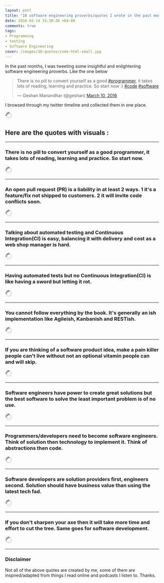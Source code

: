 ```yaml
---
layout: post
title: "10 software engineering proverbs/quotes I wrote in the past months"
date: 2016-03-14 15:30:20 +04:00
comments: true
tags: 
- Programming
- testing
- Software Engineering
cover: /images/10-quotes/code-html-small.jpg
---
```


In the past months, I was tweeting some insightful and enlightening software engineering proverbs. Like the one below

<blockquote class="twitter-tweet" data-lang="en"><p lang="en" dir="ltr">There is no pill to convert yourself as a good <a href="https://twitter.com/hashtag/programmer?src=hash">#programmer</a>, it takes lots of reading, learning and practice. So start now :) <a href="https://twitter.com/hashtag/code?src=hash">#code</a> <a href="https://twitter.com/hashtag/software?src=hash">#software</a></p>&mdash; Geshan Manandhar (@geshan) <a href="https://twitter.com/geshan/status/707796907582726145">March 10, 2016</a></blockquote>
<script async src="//platform.twitter.com/widgets.js" charset="utf-8"></script>

I browsed through my twitter timeline and collected them in one place. 

<img class="center" src="/images/generic/loading.gif" data-echo="/images/10-quotes/code-html-small.jpg" title="10 software engineering proverbs-quotes I came up with in past months" alt="10 software engineering proverbs-quotes I came up with in past months">

## Here are the quotes with visuals :
<!-- more -->

***

### There is no pill to convert yourself as a good programmer, it takes lots of reading, learning and practice. So start now.

<img class="center" src="/images/generic/loading.gif" data-echo="/images/10-quotes/01pills.jpg" title="There is no pill to convert yourself as a good programmer, it takes lots of reading, learning and practice. So start now." alt="There is no pill to convert yourself as a good programmer, it takes lots of reading, learning and practice. So start now.">

***

### An open pull request (PR) is a liability in at least 2 ways. 1 it's a feature/fix not shipped to customers. 2 it will invite code conflicts soon.

<img class="center" src="/images/generic/loading.gif" data-echo="/images/10-quotes/02PR.jpg" title="An open pull request is a liability in at least 2 ways. 1 it is a feature-fix not shipped to customers. 2 it will invite code conflicts soon." alt="An open pull request is a liability in at least 2 ways. 1 it is a feature-fix not shipped to customers. 2 it will invite code conflicts soon.">

***

### Talking about automated testing and Continuous Integration(CI) is easy, balancing it with delivery and cost as a web shop manager is hard.

<img class="center" src="/images/generic/loading.gif" data-echo="/images/10-quotes/03test-ci-balance.jpg" title="Talking about automated testing and Continuous Integration(CI) is easy, balancing it with delivery and cost as a web shop manager is hard." alt="Talking about automated testing and Continuous Integration(CI) is easy, balancing it with delivery and cost as a web shop manager is hard.">

***

### Having automated tests but no Continuous Integration(CI) is like having a sword but letting it rot.

<img class="center" src="/images/generic/loading.gif" data-echo="/images/10-quotes/04test-ci-sword.jpg" title="Having automated tests but no Continuous Integration(CI) is like having a sword but letting it rot." alt="Having automated tests but no Continuous Integration(CI) is like having a sword but letting it rot.">

***

### You cannot follow everything by the book. It's generally an ish implementation like Agileish, Kanbanish and RESTish.

<img class="center" src="/images/generic/loading.gif" data-echo="/images/10-quotes/05follow-book.jpg" title="You cannot follow everything by the book. It is generally an ish implementation like agileish, kanbanish and RESTish." alt="You cannot follow everything by the book. It is generally an ish implementation like agileish, kanbanish and RESTish.">

***

### If you are thinking of a software product idea, make a pain killer people can't live without not an optional vitamin people can and will skip.

<img class="center" src="/images/generic/loading.gif" data-echo="/images/10-quotes/06pain-killer.jpg" title="If you are thinking of a software product idea, make a pain killer people can not live without not an optional vitamin people can and will skip." alt="If you are thinking of a software product idea, make a pain killer people can not live without not an optional vitamin people can and will skip.">

***

### Software engineers have power to create great solutions but the best software to solve the least important problem is of no use.

<img class="center" src="/images/generic/loading.gif" data-echo="/images/10-quotes/07solution-importance.jpg" title="Software engineers have power to create great solutions but the best software to solve the least important problem is of no use." alt="Software engineers have power to create great solutions but the best software to solve the least important problem is of no use.">

***

### Programmers/developers need to become software engineers. Think of solution then technology to implement it. Think of abstractions then code.

<img class="center" src="/images/generic/loading.gif" data-echo="/images/10-quotes/08solution-abstract.jpg" title="Programmers-developers need to become software engineers. Think of solution then technology to implement it. Think of abstractions then code." alt="Programmers-developers need to become software engineers. Think of solution then technology to implement it. Think of abstractions then code.">

***

### Software developers are solution providers first, engineers second. Solution should have business value than using the latest tech fad.

<img class="center" src="/images/generic/loading.gif" data-echo="/images/10-quotes/09solution-value.jpg" title="Software developers are solution providers first, engineers second. Solution should have business value than using the latest tech fad." alt="Software developers are solution providers first, engineers second. Solution should have business value than using the latest tech fad.">

***

### If you don't sharpen your axe then it will take more time and effort to cut the tree. Same goes for software development.

<img class="center" src="/images/generic/loading.gif" data-echo="/images/10-quotes/10axe.jpg" title="If you don't sharpen your axe then it will take more time and effort to cut the tree. Same goes for software development." alt="If you don't sharpen your axe then it will take more time and effort to cut the tree. Same goes for software development.">

***

### Disclaimer

Not all of the above quotes are created by me, some of them are inspired/adapted from things I read online and podcasts I listen to. Thanks.
